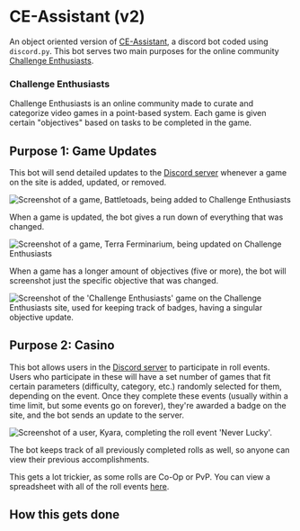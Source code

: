 # CE-Assistant (v2)
An object oriented version of [CE-Assistant](https://github.com/andykasen13/CE-Assistant), a discord bot coded using `discord.py`. This bot serves two main purposes for the online community [Challenge Enthusiasts](https://cedb.me).

### Challenge Enthusiasts
Challenge Enthusiasts is an online community made to curate and categorize video games in a point-based system. Each game is given certain "objectives" based on tasks to be completed in the game.

## Purpose 1: Game Updates
This bot will send detailed updates to the [Discord server](https://discord.gg/spKdVZTZ6c) whenever a game on the site is added, updated, or removed.

![Screenshot of a game, Battletoads, being added to Challenge Enthusiasts](https://imgur.com/rXGjnuc)

When a game is updated, the bot gives a run down of everything that was changed.

![Screenshot of a game, Terra Ferminarium, being updated on Challenge Enthusiasts](https://imgur.com/ME18Ja5)

When a game has a longer amount of objectives (five or more), the bot will screenshot just the specific objective that was changed.

![Screenshot of the 'Challenge Enthusiasts' game on the Challenge Enthusiasts site, used for keeping track of badges, having a singular objective update.](https://imgur.com/pbDCyJ1)

## Purpose 2: Casino
This bot allows users in the [Discord server](https://discord.gg/spKdVZTZ6c) to participate in roll events. Users who participate in these will have a set number of games that fit certain parameters (difficulty, category, etc.) randomly selected for them, depending on the event. Once they complete these events (usually within a time limit, but some events go on forever), they're awarded a badge on the site, and the bot sends an update to the server.

![Screenshot of a user, Kyara, completing the roll event 'Never Lucky'.](https://imgur.com/XNCDYDn)

The bot keeps track of all previously completed rolls as well, so anyone can view their previous accomplishments.

This gets a lot trickier, as some rolls are Co-Op or PvP. You can view a spreadsheet with all of the roll events [here](https://docs.google.com/spreadsheets/d/1jvYRLshEu65s15NKLNmVxUeTFh-y73Ftd1Quy2uLs3M/edit?usp=sharing).

## How this gets done
